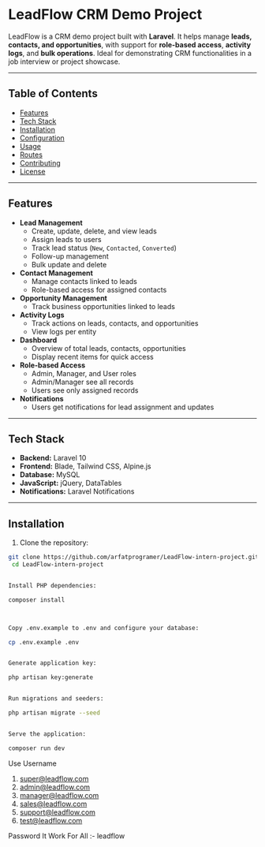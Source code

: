 # LeadFlow CRM Demo Project

LeadFlow is a CRM demo project built with **Laravel**. It helps manage **leads, contacts, and opportunities**, with support for **role-based access**, **activity logs**, and **bulk operations**. Ideal for demonstrating CRM functionalities in a job interview or project showcase.

---

## Table of Contents

- [Features](#features)
- [Tech Stack](#tech-stack)
- [Installation](#installation)
- [Configuration](#configuration)
- [Usage](#usage)
- [Routes](#routes)
- [Contributing](#contributing)
- [License](#license)

---

## Features

- **Lead Management**
  - Create, update, delete, and view leads
  - Assign leads to users
  - Track lead status (`New`, `Contacted`, `Converted`)
  - Follow-up management
  - Bulk update and delete
- **Contact Management**
  - Manage contacts linked to leads
  - Role-based access for assigned contacts
- **Opportunity Management**
  - Track business opportunities linked to leads
- **Activity Logs**
  - Track actions on leads, contacts, and opportunities
  - View logs per entity
- **Dashboard**
  - Overview of total leads, contacts, opportunities
  - Display recent items for quick access
- **Role-based Access**
  - Admin, Manager, and User roles
  - Admin/Manager see all records
  - Users see only assigned records
- **Notifications**
  - Users get notifications for lead assignment and updates

---

## Tech Stack

- **Backend:** Laravel 10  
- **Frontend:** Blade, Tailwind CSS, Alpine.js  
- **Database:** MySQL  
- **JavaScript:** jQuery, DataTables  
- **Notifications:** Laravel Notifications  

---

## Installation

1. Clone the repository:

```bash
git clone https://github.com/arfatprogramer/LeadFlow-intern-project.git
 cd LeadFlow-intern-project


Install PHP dependencies:

composer install



Copy .env.example to .env and configure your database:

cp .env.example .env


Generate application key:

php artisan key:generate


Run migrations and seeders:

php artisan migrate --seed


Serve the application:

composer run dev

```
Use Username
1) super@leadflow.com
2) admin@leadflow.com
3) manager@leadflow.com
4) sales@leadflow.com
5) support@leadflow.com
6) test@leadflow.com

Password It Work For All 
:- leadflow
